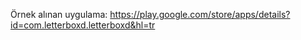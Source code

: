 
Örnek alınan uygulama: https://play.google.com/store/apps/details?id=com.letterboxd.letterboxd&hl=tr
